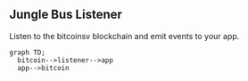 ## Jungle Bus Listener

Listen to the bitcoinsv blockchain and emit events to your app.

```mermaid
graph TD;
  bitcoin-->listener-->app
  app-->bitcoin
```